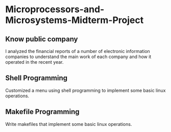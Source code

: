 # Microprocessors-and-Microsystems-Midterm-Project

## Know public company
I analyzed the financial reports of a number of electronic information companies to understand the main work of each company and how it operated in the recent year.

## Shell Programming
Customized a menu using shell programming to implement some basic linux operations.

## Makefile Programming
Write makefiles that implement some basic linux operations.
